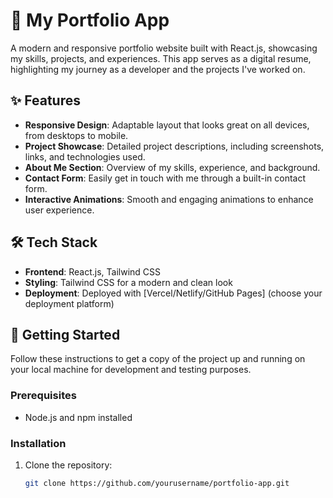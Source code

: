 # 🌟 My Portfolio App

A modern and responsive portfolio website built with React.js, showcasing my skills, projects, and experiences. This app serves as a digital resume, highlighting my journey as a developer and the projects I've worked on.

## ✨ Features
- **Responsive Design**: Adaptable layout that looks great on all devices, from desktops to mobile.
- **Project Showcase**: Detailed project descriptions, including screenshots, links, and technologies used.
- **About Me Section**: Overview of my skills, experience, and background.
- **Contact Form**: Easily get in touch with me through a built-in contact form.
- **Interactive Animations**: Smooth and engaging animations to enhance user experience.

## 🛠️ Tech Stack
- **Frontend**: React.js, Tailwind CSS
- **Styling**: Tailwind CSS for a modern and clean look
- **Deployment**: Deployed with [Vercel/Netlify/GitHub Pages] (choose your deployment platform)

## 🚀 Getting Started

Follow these instructions to get a copy of the project up and running on your local machine for development and testing purposes.

### Prerequisites
- Node.js and npm installed

### Installation
1. Clone the repository:
   ```bash
   git clone https://github.com/yourusername/portfolio-app.git
